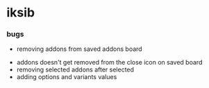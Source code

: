 # iksib

### bugs

- removing addons from saved addons board
<!-- - selecting sub-category done -->
- addons doesn't get removed from the close icon on saved board
- removing selected addons after selected
- adding options and variants values
